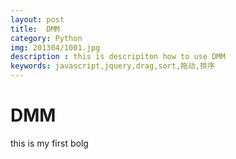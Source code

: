 ```yaml
---
layout: post
title:  DMM
category: Python
img: 201304/1001.jpg
description : this is descripiton how to use DMM
keywords: javascript,jquery,drag,sort,拖动,排序
---
```


DMM
==============================
this is my first bolg
